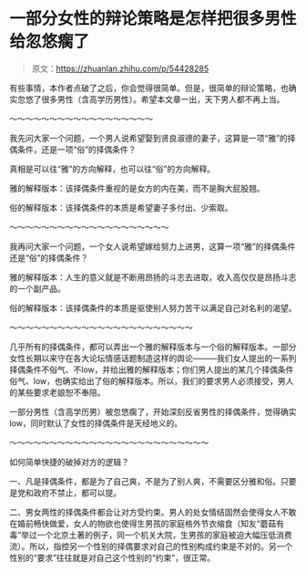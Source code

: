 # 一部分女性的辩论策略是怎样把很多男性给忽悠瘸了

> 原文：<https://zhuanlan.zhihu.com/p/54428285>

有些事情，本作者点破了之后，你会觉得很简单。但是，很简单的辩论策略，也确实忽悠了很多男性（含高学历男性）。希望本文章一出，天下男人都不再上当。

～～～～～～～～～～～～～～～～～～

我先问大家一个问题，一个男人说希望娶到贤良淑德的妻子，这算是一项“雅”的择偶条件，还是一项“俗”的择偶条件？

真相是可以往“雅”的方向解释，也可以往“俗”的方向解释。

雅的解释版本：该择偶条件重视的是女方的内在美，而不是胸大屁股翘。

俗的解释版本：该择偶条件的本质是希望妻子多付出、少索取。

～～～～～～～～～～～～～～～～～～～～

我再问大家一个问题，一个女人说希望嫁给努力上进男，这算一项“雅”的择偶条件还是“俗”的择偶条件？

雅的解释版本：人生的意义就是不断用昂扬的斗志去进取，收入高仅仅是昂扬斗志的一个副产品。

俗的解释版本：该择偶条件的本质是驱使别人努力苦干以满足自己对名利的渴望。

～～～～～～～～～～～～～～～～～～～～～～～

几乎所有的择偶条件，都可以弄出一个雅的解释版本与一个俗的解释版本。一部分女性长期以来守在各大论坛情感话题制造这样的舆论———我们女人提出的一系列择偶条件不俗气、不low，并给出雅的解释版本；你们男人提出的某几个择偶条件俗气、low，也确实给出了俗的解释版本。所以，我们的要求男人必须接受，男人的某些要求老娘恕不奉陪。

一部分男性（含高学历男）被忽悠瘸了，开始深刻反省男性的择偶条件，觉得确实low，同时默认了女性的择偶条件是天经地义的。

～～～～～～～～～～～～～～～～～～～～～～～～～

如何简单快捷的破掉对方的逻辑？

一、凡是择偶条件，都是为了自己爽，不是为了别人爽，不需要区分雅和俗。只要是党和政府不禁止，都可以提。

二、男女两性的择偶条件都会让对方受约束。男人的处女情结固然会使得女人不敢在婚前畅快做爱，女人的物欲也使得生男孩的家庭格外节衣缩食（知友“蘑菇有毒”举过一个北京土著的例子，同一个机关大院，生男孩的家庭被迫大幅压低消费流）。所以，指控另一个性别的择偶要求对自己的性别构成约束是不对的。另一个性别的“要求”往往就是对自己这个性别的“约束”，很正常。